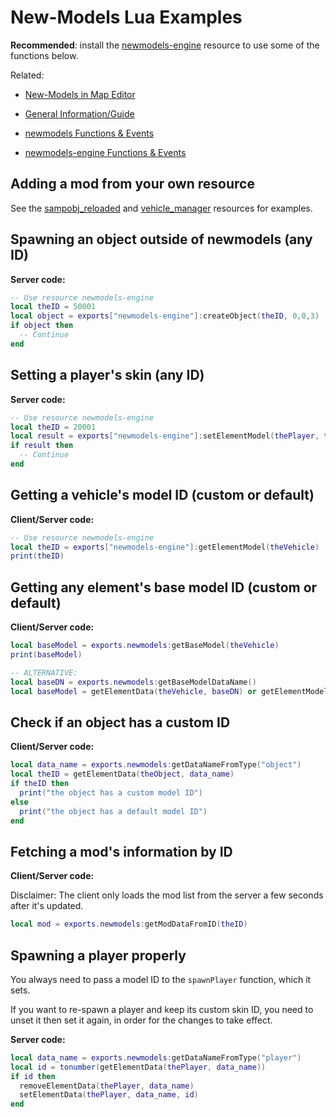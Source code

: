 
# New-Models Lua Examples

**Recommended**: install the [newmodels-engine](/[examples]/newmodels-engine) resource to use some of the functions below.

Related:

- [New-Models in Map Editor](/.github/docs/custom_editor/README.md)

- [General Information/Guide](/.github/docs/MAIN.md)
- [newmodels Functions & Events](/.github/docs/newmodels/FUNCS_EVENTS.md)
- [newmodels-engine Functions & Events](/.github/docs/newmodels-engine/FUNCS_EVENTS.md)

## Adding a mod from your own resource

See the [sampobj_reloaded](/[examples]/sampobj_reloaded/) and [vehicle_manager](/[examples]/vehicle_manager/) resources for examples.

## Spawning an object outside of newmodels (any ID)

**Server code:**

```lua
-- Use resource newmodels-engine
local theID = 50001
local object = exports["newmodels-engine"]:createObject(theID, 0,0,3)
if object then
  -- Continue
end
```

## Setting a player's skin (any ID)

**Server code:**

```lua
-- Use resource newmodels-engine
local theID = 20001
local result = exports["newmodels-engine"]:setElementModel(thePlayer, theID)
if result then
  -- Continue
end
```

## Getting a vehicle's model ID (custom or default)

**Client/Server code:**

```lua
-- Use resource newmodels-engine
local theID = exports["newmodels-engine"]:getElementModel(theVehicle)
print(theID)
```

## Getting any element's base model ID (custom or default)

**Client/Server code:**

```lua
local baseModel = exports.newmodels:getBaseModel(theVehicle)
print(baseModel)

-- ALTERNATIVE:
local baseDN = exports.newmodels:getBaseModelDataName()
local baseModel = getElementData(theVehicle, baseDN) or getElementModel(theVehicle)
```

## Check if an object has a custom ID

**Client/Server code:**

```lua
local data_name = exports.newmodels:getDataNameFromType("object")
local theID = getElementData(theObject, data_name)
if theID then
  print("the object has a custom model ID")
else
  print("the object has a default model ID")
end
```

## Fetching a mod's information by ID

**Client/Server code:**

Disclaimer: The client only loads the mod list from the server a few seconds after it's updated.

```lua
local mod = exports.newmodels:getModDataFromID(theID)
```

## Spawning a player properly

You always need to pass a model ID to the `spawnPlayer` function, which it sets.

If you want to re-spawn a player and keep its custom skin ID, you need to unset it then set it again, in order for the changes to take effect.

**Server code:**

```lua
local data_name = exports.newmodels:getDataNameFromType("player")
local id = tonumber(getElementData(thePlayer, data_name))
if id then
  removeElementData(thePlayer, data_name)
  setElementData(thePlayer, data_name, id)
end
```
